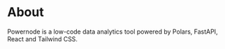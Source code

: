 # About

Powernode is a low-code data analytics tool powered by Polars, FastAPI, React and Tailwind CSS.

